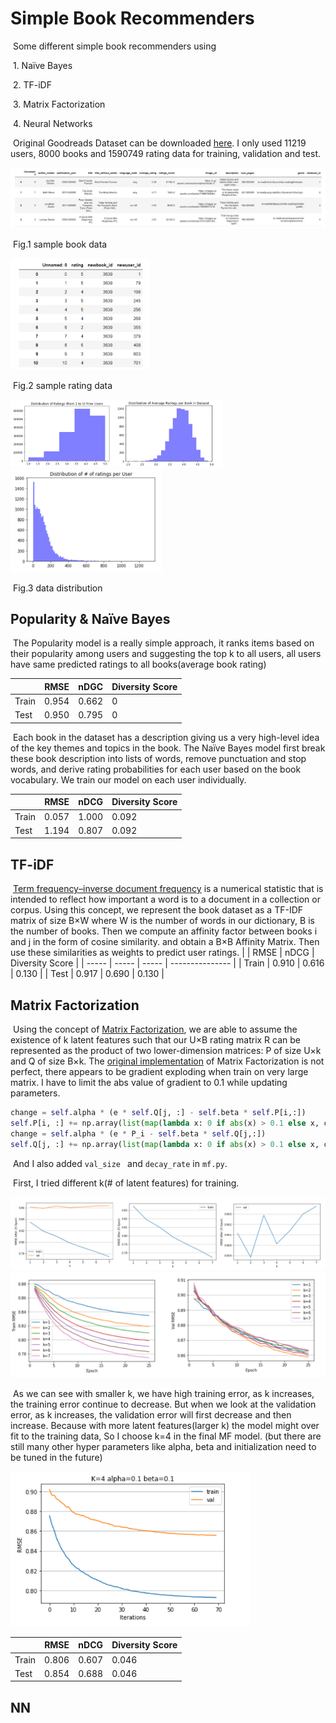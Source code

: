 # Simple Book Recommenders

​	Some different simple book recommenders using 

​	1. Naïve Bayes 

​	2. TF-iDF 

​	3. Matrix Factorization

​	4. Neural Networks

​	Original Goodreads Dataset can be downloaded [here](https://sites.google.com/eng.ucsd.edu/ucsdbookgraph/home?authuser=0). I only used 11219 users, 8000 books and 1590749 rating data for training, validation and test.

<img src=".\pictures\7.png" alt="7" style="zoom:80%;" />

​																		  Fig.1 sample book data

<img src=".\pictures\8.png" alt="8" style="zoom: 45%;" />

​																		  Fig.2 sample rating data

<img src=".\pictures\9.png" style="zoom: 33%;" />

<img src=".\pictures\10.png" style="zoom: 45%;" />

​																		  Fig.3 data distribution





##  Popularity & Naïve Bayes

​	The Popularity model is a really simple approach, it ranks items based on their popularity among users and suggesting the top k to all users, all users have same predicted ratings to all books(average book rating)

|       | RMSE  | nDGC  | Diversity Score |
| :---- | ----- | ----- | --------------- |
| Train | 0.954 | 0.662 | 0               |
| Test  | 0.950 | 0.795 | 0               |

​	Each book in the dataset has a description giving us a very high-level idea of the key themes and topics in the book. The Naïve Bayes model first break these book description into lists of words, remove punctuation and stop words, and derive rating probabilities for each user based on the book vocabulary. We train our model on each user individually.

|       | RMSE  | nDCG  | Diversity Score |
| ----- | ----- | ----- | --------------- |
| Train | 0.057 | 1.000 | 0.092           |
| Test  | 1.194 | 0.807 | 0.092           |



## TF-iDF

​	[Term frequency–inverse document frequency](https://en.wikipedia.org/wiki/Tf%E2%80%93idf) is a numerical statistic that is intended to reflect how important a word is to a document in a collection or corpus. Using this concept, we represent the book dataset as a TF-IDF matrix of size B×W where W is the number of words in our dictionary, B is the number of books. Then we compute an affinity factor between books i and j in the form of cosine similarity. and obtain a B×B Affinity Matrix. Then use these similarities as weights to predict user ratings.
|       | RMSE  | nDCG  | Diversity Score |
| ----- | ----- | ----- | --------------- |
| Train | 0.910 | 0.616 | 0.130           |
| Test  | 0.917 | 0.690 | 0.130           |



## Matrix Factorization

​	Using the concept of [Matrix Factorization](http://albertauyeung.com/2017/04/23/python-matrix-factorization.html), we are able to assume the existence of k latent features such that our U×B rating matrix R can be represented as the product of two lower-dimension matrices: P of size U×k and Q of size B×k. The [original implementation](http://albertauyeung.com/2017/04/23/python-matrix-factorization.html) of Matrix Factorization is not perfect, there appears to be gradient exploding when train on very large matrix. I have to limit the abs value of gradient to 0.1 while updating parameters.

```Python
change = self.alpha * (e * self.Q[j, :] - self.beta * self.P[i,:])
self.P[i, :] += np.array(list(map(lambda x: 0 if abs(x) > 0.1 else x, change)))
change = self.alpha * (e * P_i - self.beta * self.Q[j,:])
self.Q[j, :] += np.array(list(map(lambda x: 0 if abs(x) > 0.1 else x, change)))
```

​	And I also added `val_size ` and `decay_rate` in `mf.py`.

​	First, I tried different k(# of latent features) for training.

<img src=".\pictures\11.png" alt="11" style="zoom:80%;" /> 

<img src=".\pictures\12.png" alt="12" style="zoom: 67%;" />

​	As we can see with smaller k, we have high training error, as k increases, the training error continue to decrease. But when we look at the validation error, as k increases, the validation error will first decrease and then increase. Because with more latent features(larger k) the model might over fit to the training data, So I choose k=4 in the final MF model. (but there are still many other hyper parameters like alpha, beta and  initialization need to be tuned in the future)

<img src=".\pictures\6.png" alt="6" style="zoom: 70%;" />



|       | RMSE  | nDCG  | Diversity Score |
| ----- | ----- | ----- | --------------- |
| Train | 0.806 | 0.607 | 0.046           |
| Test  | 0.854 | 0.688 | 0.046           |



## NN









